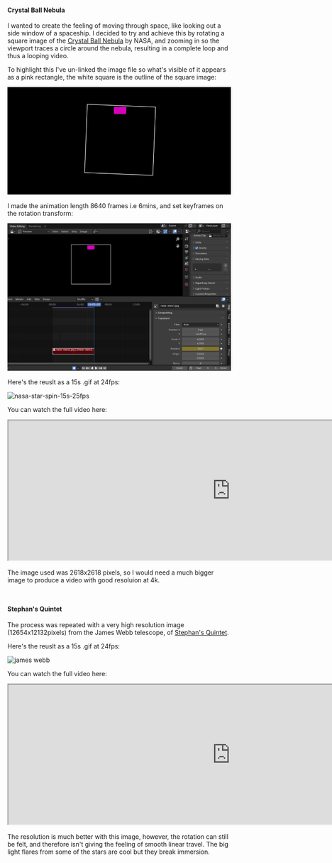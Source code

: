 #### Crystal Ball Nebula

I wanted to create the feeling of moving through space, like looking out a side window of a spaceship. I decided to try and achieve this by rotating a square image of the [Crystal Ball Nebula](https://www.jpl.nasa.gov/news/wise-image-reveals-strange-specimen-in-starry-sea/#carousel-4cca880b-e47b-4039-af7b-fc3bb27c303f-3) by NASA, and zooming in so the viewport traces a circle around the nebula, resulting in a complete loop and thus a looping video.

To highlight this I've un-linked the image file so what's visible of it appears as a pink rectangle, the white square is the outline of the square image:

![nasa-star-spin-blender.gif](./images/day-2-nasa-star-spin-blender.gif)

I made the animation length 8640 frames i.e 6mins, and set keyframes on the rotation transform:

![nasa-star-spin-blender.png](./images/day-2-nasa-star-spin-blender.PNG)

Here's the reuslt as a 15s .gif at 24fps:

![nasa-star-spin-15s-25fps](./images/day-2-nasa-star-spin-15s-25fps.gif)

You can watch the full video here:

<iframe width="1000" height="315"
src="https://www.youtube.com/embed/PAQsf1-hg3c">
</iframe>

The image used was 2618x2618 pixels, so I would need a much bigger image to produce a video with good resoluion at 4k.

<div style="height: 1em"> </div>

#### Stephan's Quintet
The process was repeated with a very high resolution image (12654x12132pixels) from the James Webb telescope, of [Stephan's Quintet](https://webbtelescope.org/contents/media/images/2022/034/01G7DA5ADA2WDSK1JJPQ0PTG4A).

Here's the reuslt as a 15s .gif at 24fps:

![james webb](./images/day-2-james-webb-spin-15s-25fps.gif)

You can watch the full video here:

<iframe width="1000" height="315"
src="https://www.youtube.com/embed/PT7LtP-Jvtk">
</iframe>

The resolution is much better with this image, however, the rotation can still be felt, and therefore isn't giving the feeling of smooth linear travel. The big light flares from some of the stars are cool but they break immersion.


<div style="height: 1em"> </div>
